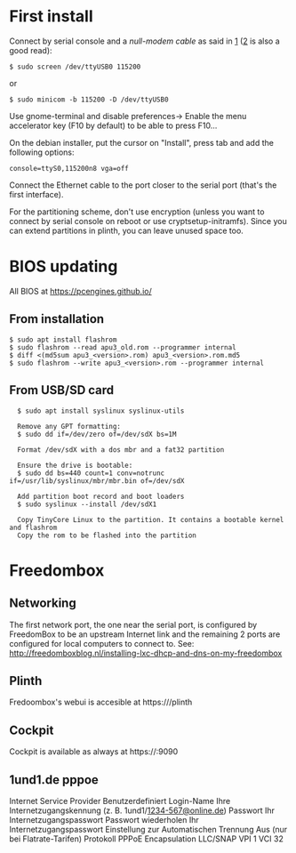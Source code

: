 # First install #

Connect by serial console and a *null-modem cable* as said in [1] ([2] is also a
good read):

  ```
  $ sudo screen /dev/ttyUSB0 115200
  ```
or
  ```
  $ sudo minicom -b 115200 -D /dev/ttyUSB0
  ```

Use gnome-terminal and disable preferences-> Enable the menu accelerator key
(F10 by default) to be able to press F10…

On the debian installer, put the cursor on "Install", press tab
and add the following options:

  ```
  console=ttyS0,115200n8 vga=off
  ```

Connect the Ethernet cable to the port closer to the serial port (that's the
first interface).

For the partitioning scheme, don't use encryption (unless you want to connect by
serial console on reboot or use cryptsetup-initramfs). Since you can extend
partitions in plinth, you can leave unused space too.

[1]: http://pcengines.ch/howto.htm#serialconsole
[2]: http://www.tldp.org/HOWTO/Remote-Serial-Console-HOWTO/index.html

# BIOS updating #

All BIOS at https://pcengines.github.io/

## From installation ##

  ```
  $ sudo apt install flashrom
  $ sudo flashrom --read apu3_old.rom --programmer internal
  $ diff <(md5sum apu3_<version>.rom) apu3_<version>.rom.md5
  $ sudo flashrom --write apu3_<version>.rom --programmer internal
  ```

## From USB/SD card ##

```
  $ sudo apt install syslinux syslinux-utils

  Remove any GPT formatting:
  $ sudo dd if=/dev/zero of=/dev/sdX bs=1M

  Format /dev/sdX with a dos mbr and a fat32 partition

  Ensure the drive is bootable:
  $ sudo dd bs=440 count=1 conv=notrunc if=/usr/lib/syslinux/mbr/mbr.bin of=/dev/sdX 

  Add partition boot record and boot loaders
  $ sudo syslinux --install /dev/sdX1

  Copy TinyCore Linux to the partition. It contains a bootable kernel and flashrom
  Copy the rom to be flashed into the partition
```


# Freedombox #

## Networking ##

The first network port, the one near the serial port, is configured by
FreedomBox to be an upstream Internet link and the remaining 2 ports are
configured for local computers to connect to.
See:
http://freedomboxblog.nl/installing-lxc-dhcp-and-dns-on-my-freedombox

## Plinth ##

Fredoombox's webui is accesible at https://<host>/plinth

## Cockpit ##

Cockpit is available as always at https://<host>:9090

## 1und1.de pppoe ##

Internet Service Provider                 Benutzerdefiniert
Login-Name                                Ihre Internetzugangskennung (z. B. 1und1/1234-567@online.de)
Passwort                                  Ihr Internetzugangspasswort
Passwort wiederholen                      Ihr Internetzugangspasswort
Einstellung zur Automatischen Trennung    Aus (nur bei Flatrate-Tarifen)
Protokoll                                 PPPoE
Encapsulation                             LLC/SNAP
VPI                                       1
VCI                                       32
